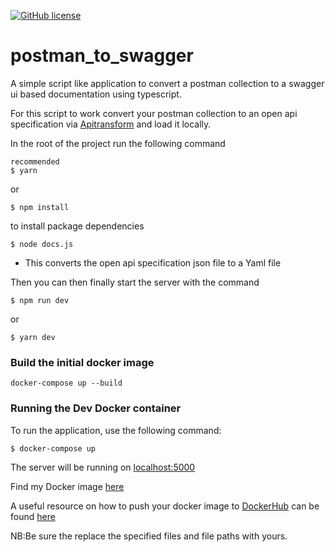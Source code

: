 [![GitHub license](https://img.shields.io/github/license/E-wave112/postman_to_swagger)](https://github.com/E-wave112/postman_to_swagger/blob/main/LICENSE)

# postman_to_swagger
A simple script like application to convert a postman collection to a swagger ui based documentation using typescript.

For this script to work convert your postman collection to an open api specification via [Apitransform](https://apitransform.com/) and load it locally.

In the root of the project run the following command

```
recommended
$ yarn
```

or
```
$ npm install
```

to install package dependencies

```
$ node docs.js
```

* This converts the open api specification json file to a Yaml file

Then you can then finally start the server with the command

```
$ npm run dev

```
or

```
$ yarn dev

```

### Build the initial docker image
```
docker-compose up --build
```
### Running the Dev Docker container

To run the application, use the following command:

```
$ docker-compose up
```

The server will be running on [localhost:5000](http://localhost:5000)

Find my Docker image [here](https://hub.docker.com/repository/docker/ewave112/postman-to-swagger)

A useful resource on how to push your docker image to [DockerHub](https://hub.docker.com)  can be found [here](https://ropenscilabs.github.io/r-docker-tutorial/04-Dockerhub.html)


NB:Be sure the replace the specified files and file paths with yours.
